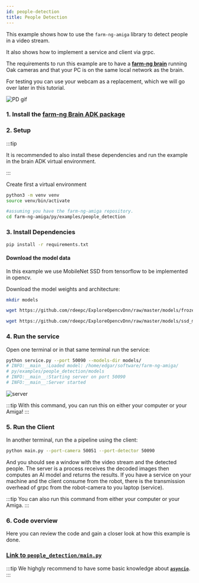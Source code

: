 ```yaml
---
id: people-detection
title: People Detection
---
```



This example shows how to use the `farm-ng-amiga` library to
detect people in a video stream.

It also shows how to implement a service and client via grpc.

The requirements to run this example are to have a
[**farm-ng brain**](/docs/brain/) running Oak cameras and that
your PC is on the same local network as the brain.

For testing you can use your webcam as a replacement, which we
will go over later in this tutorial.

![PD gif](https://user-images.githubusercontent.com/64480560/229892116-e99de4d2-577a-4c38-876f-4ba03429d52c.gif)

### 1. Install the [farm-ng Brain ADK package](/docs/brain/brain-install)

### 2. Setup

:::tip

It is recommended to also install these dependencies and run the
example in the brain ADK virtual environment.

:::

Create first a virtual environment

```bash
python3 -m venv venv
source venv/bin/activate
```

```bash
#assuming you have the farm-ng-amiga repository.
cd farm-ng-amiga/py/examples/people_detection
```

### 3. Install Dependencies

```bash
pip install -r requirements.txt
```

#### Download the model data

In this example we use MobileNet SSD from tensorflow to be
implemented in opencv.

Download the model weights and architecture:

```bash
mkdir models
```

```bash
wget https://github.com/rdeepc/ExploreOpencvDnn/raw/master/models/frozen_inference_graph.pb -O models/frozen_inference_graph.pb
```

```bash
wget https://github.com/rdeepc/ExploreOpencvDnn/raw/master/models/ssd_mobilenet_v2_coco_2018_03_29.pbtxt -O models/ssd_mobilenet_v2_coco_2018_03_29.pbtxt
```

### 4. Run the service

Open one terminal or in that same terminal run the service:

```bash
python service.py --port 50090 --models-dir models/
# INFO:__main__:Loaded model: /home/edgar/software/farm-ng-amiga/
# py/examples/people_detection/models
# INFO:__main__:Starting server on port 50090
# INFO:__main__:Server started
```

![server](https://user-images.githubusercontent.com/64480560/229893034-7302d479-692a-4907-98e1-87a31b60fc19.png)

:::tip
With this command, you can run this on either your computer or
your Amiga!
:::

### 5. Run the Client

In another terminal, run the a pipeline using the client:

```bash
python main.py --port-camera 50051 --port-detector 50090
```

And you should see a window with the video stream and the
detected people. The server is a process receives the decoded
images then computes an AI model and returns the results. If you
have a service on your machine and the client consume from the
robot, there is the transmission overhead of grpc from the
robot-camera to you laptop (service).

:::tip
You can also run this command from either your computer or your
Amiga.
:::

### 6. Code overview

Here you can review the code and gain a closer look at how this
example is done.

### [Link to `people_detection/main.py`](https://github.com/farm-ng/farm-ng-amiga/blob/main/py/examples/people_detection/main.py)

:::tip
We highgly recommend to have some basic knowledge about
[**`asyncio`**](https://docs.python.org/3/library/asyncio.html).
:::
